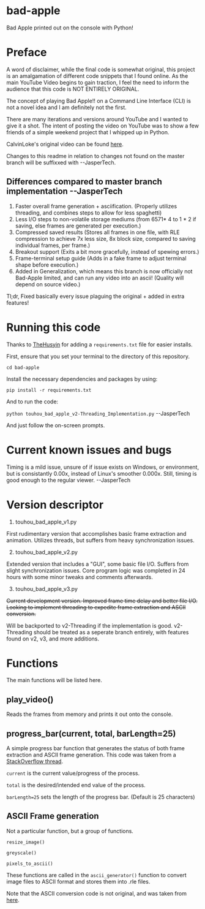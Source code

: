 # bad-apple
 Bad Apple printed out on the console with Python!

# Preface
A word of disclaimer, while the final code is somewhat original, this project is an amalgamation of different code snippets that I found online. As the main YouTube Video begins to gain traction, I feel the need to inform the audience that this code is NOT ENTIRELY ORIGINAL. 

The concept of playing Bad Apple!! on a Command Line Interface (CLI) is not a novel idea and I am definitely not the first. 

There are many iterations and versions around YouTube and I wanted to give it a shot. The intent of posting the video on YouTube was to show a few friends of a simple weekend project that I whipped up in Python. 

CalvinLoke's original video can be found [here](https://www.youtube.com/watch?v=AZfrXrk3ZHc).

Changes to this readme in relation to changes not found on the master branch will be suffixxed with --JasperTech.

## Differences compared to master branch implementation --JasperTech
1) Faster overall frame generation + asciification. (Properly utilizes threading, and combines steps to allow for less spaghetti)
2) Less I/O steps to non-volatile storage mediums (from 6571* 4 to 1 * 2 if saving, else frames are generated per execution.)
3) Compressed saved results (Stores all frames in one file, with RLE compression to achieve 7x less size, 8x block size, compared to saving individual frames, per frame.)
4) Breakout support (Exits a bit more gracefully, instead of spewing errors.)
5) Frame-terminal setup guide (Adds in a fake frame to adjust terminal shape before execution.)
6) Added in Generalization, which means this branch is now officially not Bad-Apple limited, and can run any video into an ascii! (Quality will depend on source video.)

Tl;dr, Fixed basically every issue plaguing the original + added in extra features!

# Running this code
Thanks to [TheHusyin](https://github.com/TheHusyin) for adding a `requirements.txt` file for easier installs.

First, ensure that you set your terminal to the directory of this repository. 

`cd bad-apple`

Install the necessary dependencies and packages by using:

`pip install -r requirements.txt`

And to run the code:

`python touhou_bad_apple_v2-Threading_Implementation.py` --JasperTech

And just follow the on-screen prompts. 

# Current known issues and bugs
Timing is a mild issue, unsure of if issue exists on Windows, or environment, but is consistantly 0.00x, instead of Linux's smoother 0.000x. Still, timing is good enough to the regular viewer. --JasperTech

# Version descriptor
1) touhou_bad_apple_v1.py

First rudimentary version that accomplishes basic frame extraction and animation. Utilizes threads, but suffers from heavy
synchronization issues.

2) touhou_bad_apple_v2.py

Extended version that includes a "GUI", some basic file I/O. Suffers from slight synchronization issues. Core program 
logic was completed in 24 hours with some minor tweaks and comments afterwards. 

3) touhou_bad_apple_v3.py

~~Current development version. Improved frame time delay and better file I/O. Looking to implement threading to expedite frame extraction and ASCII conversion.~~

Will be backported to v2-Threading if the implementation is good. v2-Threading should be treated as a seperate branch entirely, with features found on v2, v3, and more additions.


# Functions
The main functions will be listed here. 

## play_video()
Reads the frames from memory and prints it out onto the console. 

## progress_bar(current, total, barLength=25)
A simple progress bar function that generates the status of both frame extraction and ASCII frame generation. 
This code was taken from a [StackOverflow thread](https://stackoverflow.com/questions/6169217/replace-console-output-in-python).

`current` is the current value/progress of the process. 

`total` is the desired/intended end value of the process.

`barLength=25` sets the length of the progress bar. (Default is 25 characters)

## ASCII Frame generation
Not a particular function, but a group of functions.

```
resize_image()

greyscale()

pixels_to_ascii()
```
These functions are called in the `ascii_generator()` function to convert image files to ASCII format and stores them into .rle files. 

Note that the ASCII conversion code is not original, and was taken from [here](https://github.com/kiteco/python-youtube-code/blob/master/ascii/ascii_convert.py).

